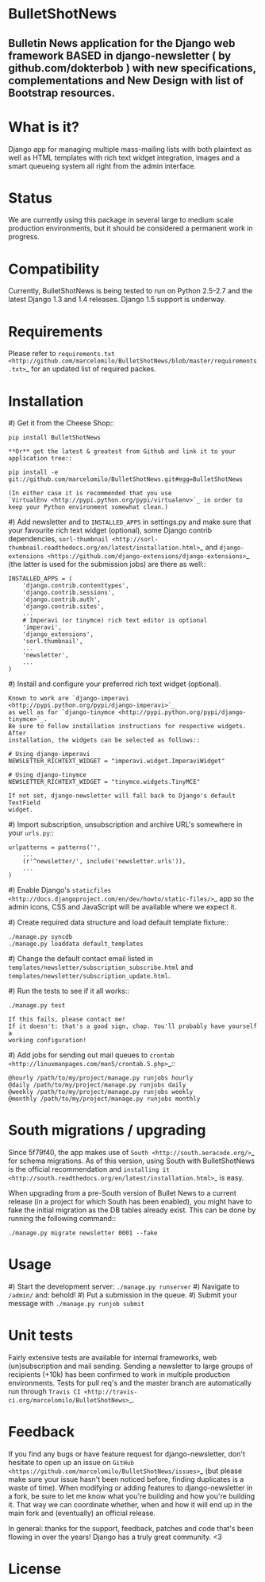 BulletShotNews
=================


Bulletin News application for the Django web framework BASED in django-newsletter ( by github.com/dokterbob ) with new specifications, complementations and New Design with list of Bootstrap resources. 
----------------------------------------------------

What is it?
===========
Django app for managing multiple mass-mailing lists with both plaintext as
well as HTML templates with rich text widget integration, images and a
smart queueing system all right from the admin interface.

Status
======
We are currently using this package in several large to medium scale
production environments, but it should be considered a permanent work in
progress.


Compatibility
=============
Currently, BulletShotNews is being tested to run on Python 2.5-2.7 and the
latest Django 1.3 and 1.4 releases. Django 1.5 support is underway.

Requirements
============
Please refer to `requirements.txt <http://github.com/marcelomilo/BulletShotNews/blob/master/requirements.txt>`_ for an updated list of required packes.

Installation
============
#)  Get it from the Cheese Shop::

	pip install BulletShotNews

    **Or** get the latest & greatest from Github and link it to your
    application tree::

	pip install -e git://github.com/marcelomilo/BulletShotNews.git#egg=BulletShotNews

    (In either case it is recommended that you use
    `VirtualEnv <http://pypi.python.org/pypi/virtualenv>`_ in order to
    keep your Python environment somewhat clean.)

#)  Add newsletter and to ``INSTALLED_APPS`` in settings.py and make sure that
    your favourite rich text widget (optional), some Django contrib dependencies,
    `sorl-thumbnail <http://sorl-thumbnail.readthedocs.org/en/latest/installation.html>`_
    and `django-extensions <https://github.com/django-extensions/django-extensions>`_
    (the latter is used for the submission jobs) are there as well::

	INSTALLED_APPS = (
	    'django.contrib.contenttypes',
	    'django.contrib.sessions',
	    'django.contrib.auth',
	    'django.contrib.sites',
	    ...
	    # Imperavi (or tinymce) rich text editor is optional
	    'imperavi',
	    'django_extensions',
	    'sorl.thumbnail',
	    ...
	    'newsletter',
	    ...
	)

#)  Install and configure your preferred rich text widget (optional).

    Known to work are `django-imperavi <http://pypi.python.org/pypi/django-imperavi>`_
    as well as for `django-tinymce <http://pypi.python.org/pypi/django-tinymce>`_.
    Be sure to follow installation instructions for respective widgets. After
    installation, the widgets can be selected as follows::

	# Using django-imperavi
	NEWSLETTER_RICHTEXT_WIDGET = "imperavi.widget.ImperaviWidget"

	# Using django-tinymce
	NEWSLETTER_RICHTEXT_WIDGET = "tinymce.widgets.TinyMCE"

    If not set, django-newsletter will fall back to Django's default TextField
    widget.

#)  Import subscription, unsubscription and archive URL's somewhere in your
    `urls.py`::

	urlpatterns = patterns('',
	    ...
	    (r'^newsletter/', include('newsletter.urls')),
	    ...
	)

#)  Enable Django's `staticfiles <http://docs.djangoproject.com/en/dev/howto/static-files/>`_
    app so the admin icons, CSS and JavaScript will be available where
    we expect it.

#)  Create required data structure and load default template fixture::

	./manage.py syncdb
	./manage.py loaddata default_templates

#)  Change the default contact email listed in
    ``templates/newsletter/subscription_subscribe.html`` and
    ``templates/newsletter/subscription_update.html``.

#)  Run the tests to see if it all works::

	./manage.py test

    If this fails, please contact me!
    If it doesn't: that's a good sign, chap. You'll probably have yourself a
    working configuration!

#)  Add jobs for sending out mail queues to `crontab <http://linuxmanpages.com/man5/crontab.5.php>`_::

	@hourly /path/to/my/project/manage.py runjobs hourly
	@daily /path/to/my/project/manage.py runjobs daily
	@weekly /path/to/my/project/manage.py runjobs weekly
	@monthly /path/to/my/project/manage.py runjobs monthly

South migrations / upgrading
============================
Since 5f79f40, the app makes use of `South <http://south.aeracode.org/>`_ for
schema migrations. As of this version, using South with BulletShotNews
is the official recommendation and `installing it <http://south.readthedocs.org/en/latest/installation.html>`_ is easy.

When upgrading from a pre-South version of Bullet News to a current
release (in a project for which South has been enabled), you might have to
fake the initial migration as the DB tables already exist. This can be done
by running the following command::

	./manage.py migrate newsletter 0001 --fake

Usage
=====
#) Start the development server: ``./manage.py runserver``
#) Navigate to ``/admin/`` and: behold!
#) Put a submission in the queue.
#) Submit your message with ``./manage.py runjob submit``


Unit tests
==========
Fairly extensive tests are available for internal frameworks, web
(un)subscription and mail sending. Sending a newsletter to large groups of recipients
(+10k) has been confirmed to work in multiple production environments. Tests
for pull req's and the master branch are automatically run through
`Travis CI <http://travis-ci.org/marcelomilo/BulletShotNews>`_.

Feedback
========
If you find any bugs or have feature request for django-newsletter, don't hesitate to
open up an issue on `GitHub <https://github.com/marcelomilo/BulletShotNews/issues>`_
(but please make sure your issue hasn't been noticed before, finding duplicates is a
waste of time). When modifying or adding features to django-newsletter in a fork, be
sure to let me know what you're building and how you're building it. That way we can
coordinate whether, when and how it will end up in the main fork and (eventually) an
official release.

In general: thanks for the support, feedback, patches and code that's been flowing in
over the years! Django has a truly great community. <3

License
=======